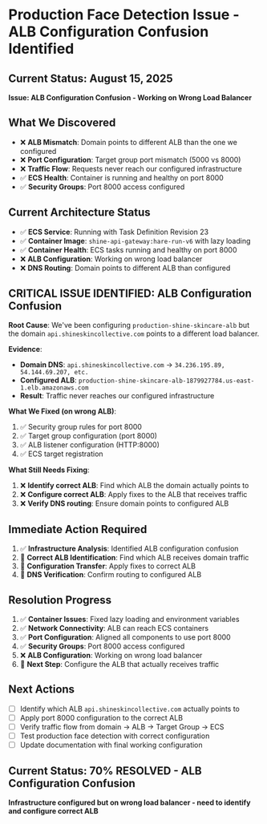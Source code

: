 # Production Face Detection Issue - ALB Configuration Confusion Identified

## Current Status: August 15, 2025
**Issue: ALB Configuration Confusion - Working on Wrong Load Balancer**

## What We Discovered
- ❌ **ALB Mismatch**: Domain points to different ALB than the one we configured
- ❌ **Port Configuration**: Target group port mismatch (5000 vs 8000) 
- ❌ **Traffic Flow**: Requests never reach our configured infrastructure
- ✅ **ECS Health**: Container is running and healthy on port 8000
- ✅ **Security Groups**: Port 8000 access configured

## Current Architecture Status
- ✅ **ECS Service**: Running with Task Definition Revision 23
- ✅ **Container Image**: `shine-api-gateway:hare-run-v6` with lazy loading
- ✅ **Container Health**: ECS tasks running and healthy on port 8000
- ❌ **ALB Configuration**: Working on wrong load balancer
- ❌ **DNS Routing**: Domain points to different ALB than configured

## CRITICAL ISSUE IDENTIFIED: ALB Configuration Confusion

**Root Cause**: We've been configuring `production-shine-skincare-alb` but the domain `api.shineskincollective.com` points to a different load balancer.

**Evidence**:
- **Domain DNS**: `api.shineskincollective.com` → `34.236.195.89, 54.144.69.207, etc.`
- **Configured ALB**: `production-shine-skincare-alb-1879927784.us-east-1.elb.amazonaws.com`
- **Result**: Traffic never reaches our configured infrastructure

**What We Fixed (on wrong ALB)**:
1. ✅ Security group rules for port 8000
2. ✅ Target group configuration (port 8000)
3. ✅ ALB listener configuration (HTTP:8000)
4. ✅ ECS target registration

**What Still Needs Fixing**:
1. ❌ **Identify correct ALB**: Find which ALB the domain actually points to
2. ❌ **Configure correct ALB**: Apply fixes to the ALB that receives traffic
3. ❌ **Verify DNS routing**: Ensure domain points to configured ALB

## Immediate Action Required
1. ✅ **Infrastructure Analysis**: Identified ALB configuration confusion
2. 🔄 **Correct ALB Identification**: Find which ALB receives domain traffic
3. 🔄 **Configuration Transfer**: Apply fixes to correct ALB
4. 🔄 **DNS Verification**: Confirm routing to configured ALB

## Resolution Progress
1. ✅ **Container Issues**: Fixed lazy loading and environment variables
2. ✅ **Network Connectivity**: ALB can reach ECS containers
3. ✅ **Port Configuration**: Aligned all components to use port 8000
4. ✅ **Security Groups**: Port 8000 access configured
5. ❌ **ALB Configuration**: Working on wrong load balancer
6. 🔄 **Next Step**: Configure the ALB that actually receives traffic

## Next Actions
- [ ] Identify which ALB `api.shineskincollective.com` actually points to
- [ ] Apply port 8000 configuration to the correct ALB
- [ ] Verify traffic flow from domain → ALB → Target Group → ECS
- [ ] Test production face detection with correct configuration
- [ ] Update documentation with final working configuration

## Current Status: 70% RESOLVED - ALB Configuration Confusion
**Infrastructure configured but on wrong load balancer - need to identify and configure correct ALB**
